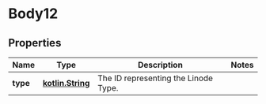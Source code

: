 
# Body12

## Properties
Name | Type | Description | Notes
------------ | ------------- | ------------- | -------------
**type** | [**kotlin.String**](.md) | The ID representing the Linode Type. | 




